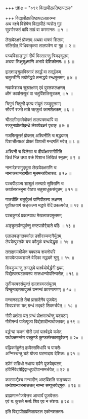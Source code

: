 +++
title = "०९९ विद्यापीठप्रतिष्ठापटलः"

+++
विद्यापीठप्रतिष्ठापटलप्रारम्भः    
अथ वक्ष्ये विशेषेण विद्यापीठं न्यसेत् गुह  
सुवर्णरजतं वापि ताम्रं वा करमानतः ॥ १ ॥


लेखयेदक्षरं प्रोक्तम् अथवा भाषणं शिलाम्  
संलिखेत् विधिवत्कृत्वा तालपत्रेण वा गुह ॥ २ ॥


पञ्चविंशाङ्गुलं दीर्घं विस्तारन्तु त्रियङ्गुलम्  
अथवा सिक्षुसूक्ष्माणि अभावे देशिकोत्तमः ॥ ३ ॥


द्वादशाङ्गुलविस्तारं तदर्द्धं वा तदर्द्धकम्  
चतुस्त्रीणि तयोर्मद्ध्ये तन्मद्ध्ये रन्ध्रमुत्तमम् ॥ ४ ॥


नकर्कशञ्च सुश्लक्ष्णम् एवं पुस्तकलक्षणम्  
क्षौमं कार्पाससूत्रं वा चतुर्विंशतिसूत्रकम् ॥ ५ ॥


त्रिगुणं त्रिगुणी कृत्य संयुतं रज्जुमुत्तमम्  
सौवर्णे रजते ताम्रे ऋजुत्वं कामशैलकम् ॥ ६ ॥


श्रीतालीदलमेवोक्तं तालपत्रमथापि वा  
रज्जुनाप्रोतयेद्रन्ध्रे लेखयेदक्षरं पृथक् ॥ ७ ॥


गजमित्युत्तरं प्रोक्तम् अश्विनीति च मद्ध्यमम्  
पिशाचीत्यक्षरं प्रोक्तं पिशाची मन्दगतिं भवेत् ॥ ८ ॥


अश्विनी च विलेखा च दीर्घाक्षरसमीरिति  
छिन्नं भिन्नं तथा वक्रं पिशाच लिखितं स्मृतम् ॥ ९ ॥


नानादेशसमुद्भूता लेखयेदक्षराणि च  
नानाकथामहागीता मूलमन्त्रविचारतः ॥ १० ॥


पञ्चपीठाज्य शाशूलं तस्याग्रे सुषिराणि च  
कार्पासरज्जुना वेष्ट्य चतुसाधुकसंयुतम् ॥ ११ ॥


गात्रत्रीति चतुर्युक्तं पाणिपीठस्य लक्षणम्  
पूर्वोक्तयागं सङ्कल्प्य मद्ध्ये वेदिं प्रकल्पयेत् ॥ १२ ॥


पञ्चकुण्डं प्रकल्प्याथ मेखलात्रयमुत्तमम्  

अङ्कुरार्पणपूर्वन्तु मण्टपान्नैर्र्ऋते बहिः ॥ १३ ॥


एलालवङ्गतक्कोल उशीरञ्चन्दनैर्युतम्  
लेपयेत्पुस्तके यत्र कौतुकं बन्धयेद्धृदा ॥ १४ ॥


तत्तदागमबीजेन यवपञ्च शयनोपरि  
शाययेत्पञ्चशयने वेदिका मद्ध्यमे श्रुणु ॥ १५ ॥


शिवकुम्भन्तु तन्मद्ध्ये पार्श्वयोर्वर्द्धनी द्वयम्  
विद्येश्वरघटान्न्यस्य सप्तधान्योपरिन्यसेत् ॥ १६ ॥


तृतीयस्वरसंयुक्तं द्वादशस्वरसंयुतम्  
बिन्दुनादसमायुक्तं यन्मन्त्रं कारणागमम् ॥ १७ ॥


मन्त्रानदह्यते तेषां प्रासादेनैव पूजयेत्  
शिवप्रशंसा यत् ग्रन्धं तद्बटे शिवमर्चयेत् ॥ १८ ॥


गौरी प्रशंसा यत् ग्रन्धं प्रोक्षणार्त्थन्तु यद्घटम्  
गौरीमन्त्रं यजेत्पूज्य विद्येशादीन्यथोक्तवत् ॥ १९ ॥


वर्द्धन्यां यजनं गौरी उमां पार्श्वद्वये यजेत्  
यथोक्तमन्त्रेण वत्कुण्डे कुण्डसंस्कारपूर्वकम् ॥ २० ॥


वह्निकर्महुनेत् द्रव्यैस्समिधापि च पायसैः  
अग्निस्थन्तु घटे योज्य घटमादाय देशिकः ॥ २१ ॥


दर्पणं सन्निधौ स्थाप्य दर्पणे पूजयेद्घटम्  
हविर्निवेदयेद्विद्वान्धूपदीपान्समर्चयेत् ॥ २२ ॥


कारणाद्यैश्च मन्त्रादीन् अष्टविंशति सङ्ख्यया  
तन्त्रेशान्यजनात्तत्तत् नाम्ना सम्पूजयेद्गुरुः ॥ २३ ॥


ब्राह्मणान्भोजयेत्तत्र आचार्यं पूजयेत्ततः  
एवं यः कुरुते मर्त्यः शिव एव न संशयः ॥ २४ ॥


इति विद्यापीठप्रतिष्ठापटल एकोनशततमः  
